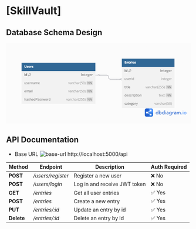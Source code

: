 # [SkillVault]

## Database Schema Design

![db-schema]

## API Documentation

- Base URL ![base-url] http://localhost:5000/api

| Method | Endpoint          | Description         | Auth Required |
|--------|-------------------|---------------------|---------------|
|**POST**|*/users/register*  | Register a new user |❌ No         |
|**POST**|*/users/login*     | Log in and receive JWT token |❌ No|
|**GET** |*/entries*         | Get all user entries|✅ Yes        |
|**POST**|*/entries*         | Create a new entry  |✅ Yes        |
|**PUT** |*/entries/:id*     | Update an entry by id|✅ Yes       |
|**Delete**|*/entries/:id*   | Delete an entry by Id|✅ Yes       |









[db-schema]: ./images/Database%20Schema%20Design.png
[base-url]: http://localhost:5000/api